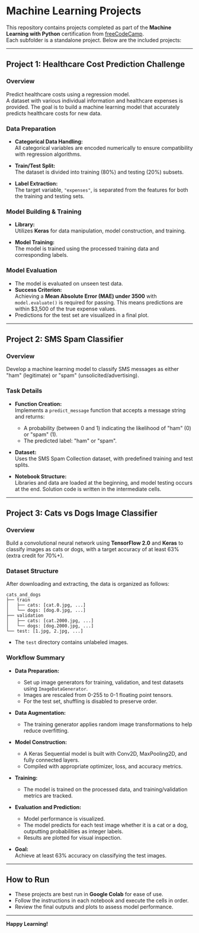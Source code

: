 # Machine Learning Projects

This repository contains projects completed as part of the **Machine Learning with Python** certification from [freeCodeCamp](https://www.freecodecamp.org/).  
Each subfolder is a standalone project. Below are the included projects:

---

## Project 1: Healthcare Cost Prediction Challenge

### Overview

Predict healthcare costs using a regression model.  
A dataset with various individual information and healthcare expenses is provided. The goal is to build a machine learning model that accurately predicts healthcare costs for new data.

### Data Preparation

- **Categorical Data Handling:**  
  All categorical variables are encoded numerically to ensure compatibility with regression algorithms.

- **Train/Test Split:**  
  The dataset is divided into training (80%) and testing (20%) subsets.

- **Label Extraction:**  
  The target variable, `"expenses"`, is separated from the features for both the training and testing sets.

### Model Building & Training

- **Library:**  
  Utilizes **Keras** for data manipulation, model construction, and training.

- **Model Training:**  
  The model is trained using the processed training data and corresponding labels.

### Model Evaluation

- The model is evaluated on unseen test data.
- **Success Criterion:**  
  Achieving a **Mean Absolute Error (MAE) under 3500** with `model.evaluate()` is required for passing. This means predictions are within $3,500 of the true expense values.
- Predictions for the test set are visualized in a final plot.

---

## Project 2: SMS Spam Classifier

### Overview

Develop a machine learning model to classify SMS messages as either "ham" (legitimate) or "spam" (unsolicited/advertising).

### Task Details

- **Function Creation:**  
  Implements a `predict_message` function that accepts a message string and returns:
  - A probability (between 0 and 1) indicating the likelihood of "ham" (0) or "spam" (1).
  - The predicted label: "ham" or "spam".

- **Dataset:**  
  Uses the SMS Spam Collection dataset, with predefined training and test splits.

- **Notebook Structure:**  
  Libraries and data are loaded at the beginning, and model testing occurs at the end. Solution code is written in the intermediate cells.

---

## Project 3: Cats vs Dogs Image Classifier

### Overview

Build a convolutional neural network using **TensorFlow 2.0** and **Keras** to classify images as cats or dogs, with a target accuracy of at least 63% (extra credit for 70%+).

### Dataset Structure

After downloading and extracting, the data is organized as follows:

```
cats_and_dogs
├── train
│   ├── cats: [cat.0.jpg, ...]
│   └── dogs: [dog.0.jpg, ...]
├── validation
│   ├── cats: [cat.2000.jpg, ...]
│   └── dogs: [dog.2000.jpg, ...]
└── test: [1.jpg, 2.jpg, ...]
```
- The `test` directory contains unlabeled images.

### Workflow Summary

- **Data Preparation:**  
  - Set up image generators for training, validation, and test datasets using `ImageDataGenerator`.
  - Images are rescaled from 0-255 to 0-1 floating point tensors.
  - For the test set, shuffling is disabled to preserve order.

- **Data Augmentation:**  
  - The training generator applies random image transformations to help reduce overfitting.

- **Model Construction:**  
  - A Keras Sequential model is built with Conv2D, MaxPooling2D, and fully connected layers.
  - Compiled with appropriate optimizer, loss, and accuracy metrics.

- **Training:**  
  - The model is trained on the processed data, and training/validation metrics are tracked.

- **Evaluation and Prediction:**  
  - Model performance is visualized.
  - The model predicts for each test image whether it is a cat or a dog, outputting probabilities as integer labels.
  - Results are plotted for visual inspection.

- **Goal:**  
  Achieve at least 63% accuracy on classifying the test images.

---

## How to Run

- These projects are best run in **Google Colab** for ease of use.
- Follow the instructions in each notebook and execute the cells in order.
- Review the final outputs and plots to assess model performance.

---

**Happy Learning!**
